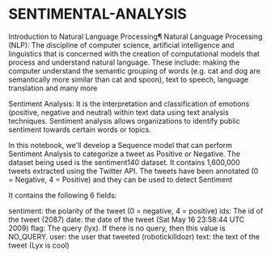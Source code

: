 # SENTIMENTAL-ANALYSIS
Introduction to Natural Language Processing¶
Natural Language Processing (NLP): The discipline of computer science, artificial intelligence and linguistics that is concerned with the creation of computational models that process and understand natural language. These include: making the computer understand the semantic grouping of words (e.g. cat and dog are semantically more similar than cat and spoon), text to speech, language translation and many more

Sentiment Analysis: It is the interpretation and classification of emotions (positive, negative and neutral) within text data using text analysis techniques. Sentiment analysis allows organizations to identify public sentiment towards certain words or topics.

In this notebook, we'll develop a Sequence model that can perform Sentiment Analysis to categorize a tweet as Positive or Negative.
The dataset being used is the sentiment140 dataset. It contains 1,600,000 tweets extracted using the Twitter API. The tweets have been annotated (0 = Negative, 4 = Positive) and they can be used to detect Sentiment

It contains the following 6 fields:

sentiment: the polarity of the tweet (0 = negative, 4 = positive)
ids: The id of the tweet (2087)
date: the date of the tweet (Sat May 16 23:58:44 UTC 2009)
flag: The query (lyx). If there is no query, then this value is NO_QUERY.
user: the user that tweeted (robotickilldozr)
text: the text of the tweet (Lyx is cool)
